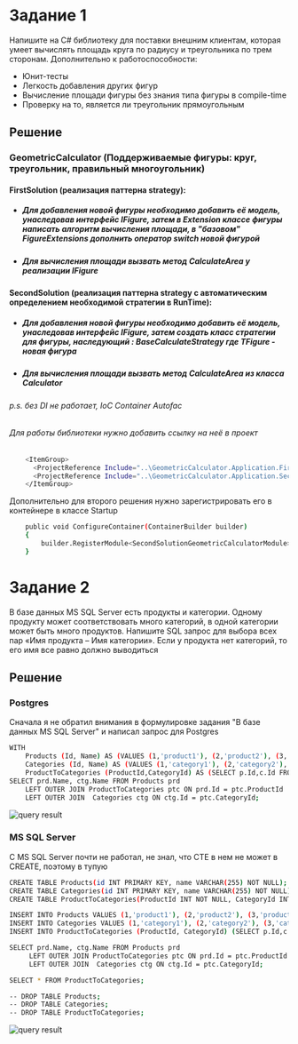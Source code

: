 # Задание 1
Напишите на C# библиотеку для поставки внешним клиентам, которая умеет вычислять площадь круга по радиусу и треугольника по трем сторонам.
Дополнительно к работоспособности:
- Юнит-тесты
- Легкость добавления других фигур
- Вычисление площади фигуры без знания типа фигуры в compile-time
- Проверку на то, является ли треугольник прямоугольным
## Решение
### GeometricCalculator (Поддерживаемые фигуры: круг, треугольник, правильный многоугольник)
#### FirstSolution (реализация паттерна strategy):
- ##### Для добавления новой фигуры необходимо добавить её модель, унаследовав интерфейс IFigure, затем в Extension классе фигуры написать алгоритм вычисления площади, в "базовом" FigureExtensions дополнить оператор switch новой фигурой
- ##### Для вычисления площади вызвать метод CalculateArea у реализации IFigure

#### SecondSolution (реализация паттерна strategy с автоматическим определением необходимой стратегии в RunTime):
- ##### Для добавления новой фигуры необходимо добавить её модель, унаследовав интерфейс IFigure, затем создать класс стратегии для фигуры, наследующий  : BaseCalculateStrategy<TFigure> где TFigure - новая фигура
- ##### Для вычисления площади вызвать метод CalculateArea из класса Calculator
###### p.s. без DI не работает, IoC Container Autofac
###### Для работы библиотеки нужно добавить ссылку на неё в проект
```sh
    <ItemGroup>
      <ProjectReference Include="..\GeometricCalculator.Application.FirstSolution\GeometricCalculator.Application.FirstSolution.csproj" />
      <ProjectReference Include="..\GeometricCalculator.Application.SecondSolution\GeometricCalculator.Application.SecondSolution.csproj" />
    </ItemGroup>
```
Дополнительно для второго решения нужно зарегистрировать его в контейнере в классе Startup
```sh
    public void ConfigureContainer(ContainerBuilder builder)
    {
        builder.RegisterModule<SecondSolutionGeometricCalculatorModule>();
    }
```
# Задание 2
В базе данных MS SQL Server есть продукты и категории. Одному продукту может соответствовать много категорий,
в одной категории может быть много продуктов. Напишите SQL запрос для выбора всех пар «Имя продукта – Имя категории».
Если у продукта нет категорий, то его имя все равно должно выводиться

## Решение

### Postgres
Сначала я не обратил внимания в формулировке задания "В базе данных MS SQL Server" и написал запрос для Postgres

```sh
WITH 
    Products (Id, Name) AS (VALUES (1,'product1'), (2,'product2'), (3,'product3'), (4,'product4'), (5,'product5'), (6,'product6'), (7,'product7'), (8,'product8')),
    Categories (Id, Name) AS (VALUES (1,'category1'), (2,'category2'), (3,'category3'), (4,'category4'), (5,'category5'), (10,'category10'), (11,'category11')),
    ProductToCategories (ProductId,CategoryId) AS (SELECT p.Id,c.Id FROM Products p INNER JOIN Categories c on p.Id = c.Id)
SELECT prd.Name, ctg.Name FROM Products prd 
    LEFT OUTER JOIN ProductToCategories ptc ON prd.Id = ptc.ProductId
    LEFT OUTER JOIN  Categories ctg ON ctg.Id = ptc.CategoryId;
```
![query result](https://i.imgur.com/w7nUTZ3.png)

### MS SQL Server
С MS SQL Server почти не работал, не знал, что CTE в нем не может в CREATE, поэтому в тупую
```sh
CREATE TABLE Products(id INT PRIMARY KEY, name VARCHAR(255) NOT NULL);
CREATE TABLE Categories(id INT PRIMARY KEY, name VARCHAR(255) NOT NULL);
CREATE TABLE ProductToCategories(ProductId INT NOT NULL, CategoryId INT NOT NULL);

INSERT INTO Products VALUES (1,'product1'), (2,'product2'), (3,'product3'), (4,'product4'), (5,'product5'), (6,'product6'), (7,'product7'), (8,'product8');
INSERT INTO Categories VALUES (1,'category1'), (2,'category2'), (3,'category3'), (4,'category4'), (5,'category5'), (10,'category10'), (11,'category11');
INSERT INTO ProductToCategories (ProductId, CategoryId) (SELECT p.Id,c.Id FROM Products p INNER JOIN Categories c on p.Id = c.Id);

SELECT prd.Name, ctg.Name FROM Products prd
     LEFT OUTER JOIN ProductToCategories ptc ON prd.Id = ptc.ProductId
     LEFT OUTER JOIN  Categories ctg ON ctg.Id = ptc.CategoryId;

SELECT * FROM ProductToCategories;

-- DROP TABLE Products;
-- DROP TABLE Categories;
-- DROP TABLE ProductToCategories;
```
![query result](https://i.imgur.com/VpwO5fa.png)

